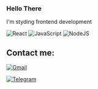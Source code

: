 
### Hello There 
I'm styding frontend development

![React](https://img.shields.io/badge/React-20232A?style=for-the-badge&logo=react&logoColor=61DAFB)
![JavaScript](https://img.shields.io/badge/JavaScript-F7DF1E?style=for-the-badge&logo=javascript&logoColor=black)
![NodeJS](https://img.shields.io/badge/Node.js-43853D?style=for-the-badge&logo=node.js&logoColor=white)

## Contact me:

[![Gmail](https://img.shields.io/badge/Gmail-D14836?style=for-the-badge&logo=gmail&logoColor=white)](mailto:askorutin26@gmail.com)

[![Telegram](https://img.shields.io/badge/Telegram-30363d?style=for-the-badge&logo=Telegram)](https://t.me/askor26)

